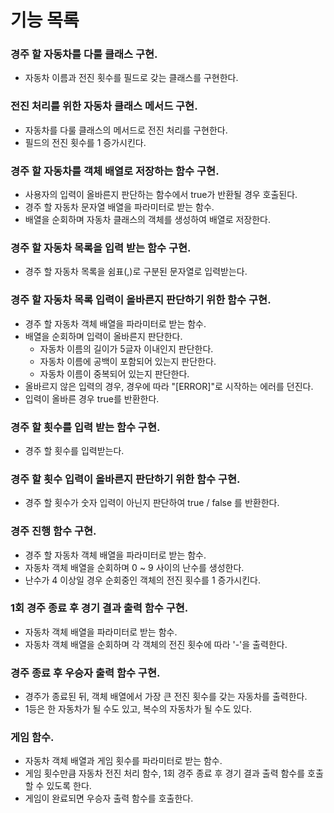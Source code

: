 # 기능 목록

### 경주 할 자동차를 다룰 클래스 구현.
- 자동차 이름과 전진 횟수를 필드로 갖는 클래스를 구현한다.

### 전진 처리를 위한 자동차 클래스 메서드 구현.
- 자동차를 다룰 클래스의 메서드로 전진 처리를 구현한다.
- 필드의 전진 횟수를 1 증가시킨다.

### 경주 할 자동차를 객체 배열로 저장하는 함수 구현.
- 사용자의 입력이 올바른지 판단하는 함수에서 true가 반환될 경우 호출된다.
- 경주 할 자동차 문자열 배열을 파라미터로 받는 함수. 
- 배열을 순회하며 자동차 클래스의 객체를 생성하여 배열로 저장한다.

### 경주 할 자동차 목록을 입력 받는 함수 구현.
- 경주 할 자동차 목록을 쉼표(,)로 구분된 문자열로 입력받는다.

### 경주 할 자동차 목록 입력이 올바른지 판단하기 위한 함수 구현.
- 경주 할 자동차 객체 배열을 파라미터로 받는 함수.
- 배열을 순회하며 입력이 올바른지 판단한다.
  - 자동차 이름의 길이가 5글자 이내인지 판단한다.
  - 자동차 이름에 공백이 포함되어 있는지 판단한다.
  - 자동차 이름이 중복되어 있는지 판단한다.
- 올바르지 않은 입력의 경우, 경우에 따라 "[ERROR]"로 시작하는 에러를 던진다.
- 입력이 올바른 경우 true를 반환한다.

### 경주 할 횟수를 입력 받는 함수 구현.
- 경주 할 횟수를 입력받는다.

### 경주 할 횟수 입력이 올바른지 판단하기 위한 함수 구현.
- 경주 할 횟수가 숫자 입력이 아닌지 판단하여 true / false 를 반환한다.

### 경주 진행 함수 구현.
- 경주 할 자동차 객체 배열을 파라미터로 받는 함수.
- 자동차 객체 배열을 순회하며 0 ~ 9 사이의 난수를 생성한다.
- 난수가 4 이상일 경우 순회중인 객체의 전진 횟수를 1 증가시킨다.

### 1회 경주 종료 후 경기 결과 출력 함수 구현.
- 자동차 객체 배열을 파라미터로 받는 함수.
- 자동차 객체 배열을 순회하며 각 객체의 전진 횟수에 따라 '-'을 출력한다.

### 경주 종료 후 우승자 출력 함수 구현.
- 경주가 종료된 뒤, 객체 배열에서 가장 큰 전진 횟수를 갖는 자동차를 출력한다.
- 1등은 한 자동차가 될 수도 있고, 복수의 자동차가 될 수도 있다.

### 게임 함수.
- 자동차 객체 배열과 게임 횟수를 파라미터로 받는 함수.
- 게임 횟수만큼 자동차 전진 처리 함수, 1회 경주 종료 후 경기 결과 출력 함수를 호출할 수 있도록 한다.
- 게임이 완료되면 우승자 출력 함수를 호출한다.

